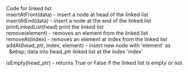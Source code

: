Code for linked list  
insertAtFront(data) - insert a node at head of the linked list  
insertAtEnd(data) - insert a node at the end of the linked list  
printLinkedList(head) print the linked list  
remove(element) - removes an element from the linked list  
removeAt(index) - removes an element at index from the linked list  
addAt(head_ptr, index, element) - insert new node with 'element' as  
&nbsp; &ebsp; data into head_ptr linked list at the index 'index'  
  
isEmpty(head_ptr) - returns True or False if the linked list is empty or not  

